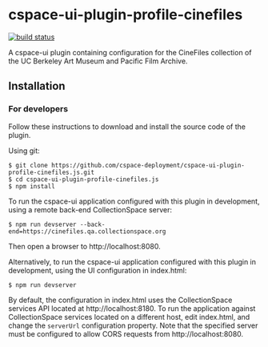 # cspace-ui-plugin-profile-cinefiles

[![build status](https://travis-ci.org/cspace-deployment/cspace-ui-plugin-profile-cinefiles.js.svg?branch=master)](https://travis-ci.org/cspace-deployment/cspace-ui-plugin-profile-cinefiles.js)

A cspace-ui plugin containing configuration for the CineFiles collection of the  UC Berkeley Art Museum and Pacific Film Archive.

## Installation

### For developers

Follow these instructions to download and install the source code of the plugin.

Using git:

```
$ git clone https://github.com/cspace-deployment/cspace-ui-plugin-profile-cinefiles.js.git
$ cd cspace-ui-plugin-profile-cinefiles.js
$ npm install
```

To run the cspace-ui application configured with this plugin in development, using a remote
back-end CollectionSpace server:

```
$ npm run devserver --back-end=https://cinefiles.qa.collectionspace.org
```

Then open a browser to http://localhost:8080.

Alternatively, to run the cspace-ui application configured with this plugin in development, using
the UI configuration in index.html:

```
$ npm run devserver
```

By default, the configuration in index.html uses the CollectionSpace services API located at
http://localhost:8180. To run the application against CollectionSpace services located on a
different host, edit index.html, and change the `serverUrl` configuration property. Note that the
specified server must be configured to allow CORS requests from http://localhost:8080.

